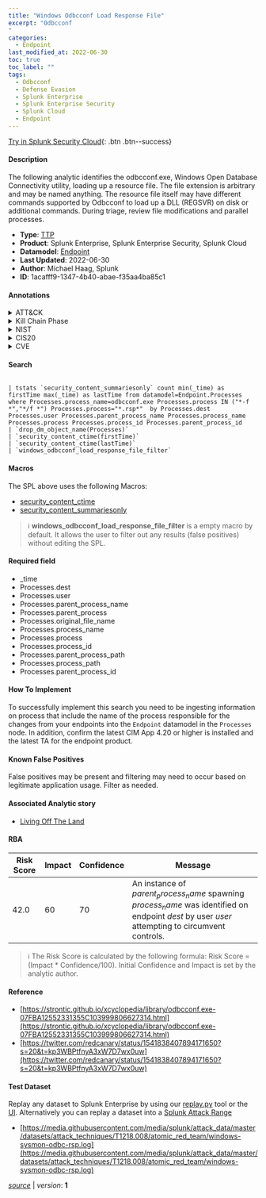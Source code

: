 ```yaml
---
title: "Windows Odbcconf Load Response File"
excerpt: "Odbcconf
"
categories:
  - Endpoint
last_modified_at: 2022-06-30
toc: true
toc_label: ""
tags:
  - Odbcconf
  - Defense Evasion
  - Splunk Enterprise
  - Splunk Enterprise Security
  - Splunk Cloud
  - Endpoint
---
```




[Try in Splunk Security Cloud](https://www.splunk.com/en_us/products/cyber-security.html){: .btn .btn--success}

#### Description

The following analytic identifies the odbcconf.exe, Windows Open Database Connectivity utility, loading up a resource file. The file extension is arbitrary and may be named anything. The resource file itself may have different commands supported by Odbcconf to load up a DLL (REGSVR) on disk or additional commands. During triage, review file modifications and parallel processes.

- **Type**: [TTP](https://github.com/splunk/security_content/wiki/Detection-Analytic-Types)
- **Product**: Splunk Enterprise, Splunk Enterprise Security, Splunk Cloud
- **Datamodel**: [Endpoint](https://docs.splunk.com/Documentation/CIM/latest/User/Endpoint)
- **Last Updated**: 2022-06-30
- **Author**: Michael Haag, Splunk
- **ID**: 1acafff9-1347-4b40-abae-f35aa4ba85c1


#### Annotations

<details>
  <summary>ATT&CK</summary>

<div markdown="1">


| ID             | Technique        |  Tactic             |
| -------------- | ---------------- |-------------------- |
| [T1218.008](https://attack.mitre.org/techniques/T1218/008/) | Odbcconf | Defense Evasion |

</div>
</details>


<details>
  <summary>Kill Chain Phase</summary>

<div markdown="1">

* Exploitation


</div>
</details>


<details>
  <summary>NIST</summary>

<div markdown="1">

* DE.CM



</div>
</details>

<details>
  <summary>CIS20</summary>

<div markdown="1">

* CIS 3
* CIS 5
* CIS 16



</div>
</details>

<details>
  <summary>CVE</summary>

<div markdown="1">


</div>
</details>

#### Search 

```

| tstats `security_content_summariesonly` count min(_time) as firstTime max(_time) as lastTime from datamodel=Endpoint.Processes where Processes.process_name=odbcconf.exe Processes.process IN ("*-f *","*/f *") Processes.process="*.rsp*"  by Processes.dest Processes.user Processes.parent_process_name Processes.process_name Processes.process Processes.process_id Processes.parent_process_id 
| `drop_dm_object_name(Processes)` 
| `security_content_ctime(firstTime)` 
| `security_content_ctime(lastTime)` 
| `windows_odbcconf_load_response_file_filter`
```

#### Macros
The SPL above uses the following Macros:
* [security_content_ctime](https://github.com/splunk/security_content/blob/develop/macros/security_content_ctime.yml)
* [security_content_summariesonly](https://github.com/splunk/security_content/blob/develop/macros/security_content_summariesonly.yml)

> :information_source:
> **windows_odbcconf_load_response_file_filter** is a empty macro by default. It allows the user to filter out any results (false positives) without editing the SPL.

#### Required field
* _time
* Processes.dest
* Processes.user
* Processes.parent_process_name
* Processes.parent_process
* Processes.original_file_name
* Processes.process_name
* Processes.process
* Processes.process_id
* Processes.parent_process_path
* Processes.process_path
* Processes.parent_process_id


#### How To Implement
To successfully implement this search you need to be ingesting information on process that include the name of the process responsible for the changes from your endpoints into the `Endpoint` datamodel in the `Processes` node. In addition, confirm the latest CIM App 4.20 or higher is installed and the latest TA for the endpoint product.

#### Known False Positives
False positives may be present and filtering may need to occur based on legitimate application usage. Filter as needed.

#### Associated Analytic story
* [Living Off The Land](/stories/living_off_the_land)




#### RBA

| Risk Score  | Impact      | Confidence   | Message      |
| ----------- | ----------- |--------------|--------------|
| 42.0 | 60 | 70 | An instance of $parent_process_name$ spawning $process_name$ was identified on endpoint $dest$ by user $user$ attempting to circumvent controls. |


> :information_source:
> The Risk Score is calculated by the following formula: Risk Score = (Impact * Confidence/100). Initial Confidence and Impact is set by the analytic author. 

#### Reference

* [https://strontic.github.io/xcyclopedia/library/odbcconf.exe-07FBA12552331355C103999806627314.html](https://strontic.github.io/xcyclopedia/library/odbcconf.exe-07FBA12552331355C103999806627314.html)
* [https://twitter.com/redcanary/status/1541838407894171650?s=20&t=kp3WBPtfnyA3xW7D7wx0uw](https://twitter.com/redcanary/status/1541838407894171650?s=20&t=kp3WBPtfnyA3xW7D7wx0uw)



#### Test Dataset
Replay any dataset to Splunk Enterprise by using our [replay.py](https://github.com/splunk/attack_data#using-replaypy) tool or the [UI](https://github.com/splunk/attack_data#using-ui).
Alternatively you can replay a dataset into a [Splunk Attack Range](https://github.com/splunk/attack_range#replay-dumps-into-attack-range-splunk-server)


* [https://media.githubusercontent.com/media/splunk/attack_data/master/datasets/attack_techniques/T1218.008/atomic_red_team/windows-sysmon-odbc-rsp.log](https://media.githubusercontent.com/media/splunk/attack_data/master/datasets/attack_techniques/T1218.008/atomic_red_team/windows-sysmon-odbc-rsp.log)



[*source*](https://github.com/splunk/security_content/tree/develop/detections/endpoint/windows_odbcconf_load_response_file.yml) \| *version*: **1**